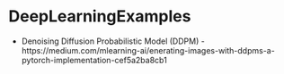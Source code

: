 # DeepLearningExamples #

<ul>
    <li>Denoising Diffusion Probabilistic Model (DDPM) - https://medium.com/mlearning-ai/enerating-images-with-ddpms-a-pytorch-implementation-cef5a2ba8cb1</li>
</ul>